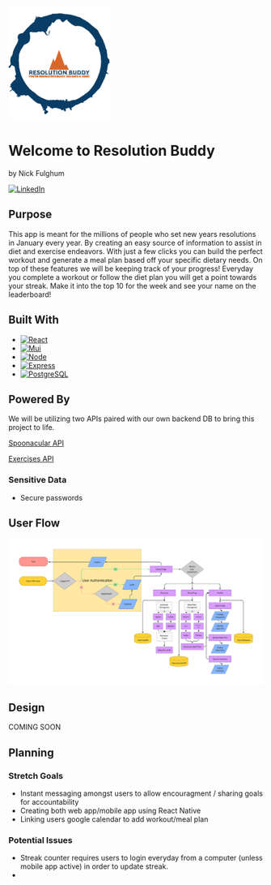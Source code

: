 <img src="Logo.png" alt="img" width="200"/>

# Welcome to Resolution Buddy

by Nick Fulghum

[![LinkedIn][linkedin-shield]][linkedin-url]


## Purpose

This app is meant for the millions of people who set new years resolutions in January every year. By creating an easy source of information to assist in diet and exercise endeavors. With just a few clicks you can build the perfect workout and generate a meal plan based off your specific dietary needs. On top of these features we will be keeping track of your progress! Everyday you complete a workout or follow the diet plan you will get a point towards your streak. Make it into the top 10 for the week and see your name on the leaderboard!


## Built With

* [![React][React.js]][React-url]
* [![Mui][MaterialUI]][MaterialUI-url]
* [![Node][Node.js]][Node-url]
* [![Express][Express]][Express-url]
* [![PostgreSQL][PostgreSQL]][PostgreSQL]

## Powered By

We will be utilizing two APIs paired with our own backend DB to bring this project to life.

[Spoonacular API](https://spoonacular.com/food-api)

[Exercises API](https://api-ninjas.com/api/exercises)

### Sensitive Data

* Secure passwords


## User Flow

![Alt text](/ResolutionBuddy.jpg)

## Design

COMING SOON

## Planning

### Stretch Goals

* Instant messaging amongst users to allow encouragment / sharing goals for accountability
* Creating both web app/mobile app using React Native
* Linking users google calendar to add workout/meal plan 

### Potential Issues

* Streak counter requires users to login everyday from a computer (unless mobile app active) in order to update streak.
* 

[linkedin-shield]: https://img.shields.io/badge/-LinkedIn-black.svg?style=for-the-badge&logo=linkedin&colorB=555
[linkedin-url]: https://www.linkedin.com/in/nick-fulghum-7835a3234/
[React.js]: https://img.shields.io/badge/React-20232A?style=for-the-badge&logo=react&logoColor=61DAFB
[React-url]: https://reactjs.org/
[PostgreSQL]: https://img.shields.io/badge/PostgreSQL-316192?style=for-the-badge&logo=postgresql&logoColor=white
[PostgreSQL-url]: https://www.postgresql.org/
[Express]: https://img.shields.io/badge/Express.js-000000?style=for-the-badge&logo=express&logoColor=white
[Express-url]: https://expressjs.com/
[MaterialUI]: https://img.shields.io/badge/Material%20UI-007FFF?style=for-the-badge&logo=mui&logoColor=white
[MaterialUI-url]: https://mui.com/
[Node.js]: https://img.shields.io/badge/Node.js-339933?style=for-the-badge&logo=nodedotjs&logoColor=white
[Node-url]: https://nodejs.org/en/